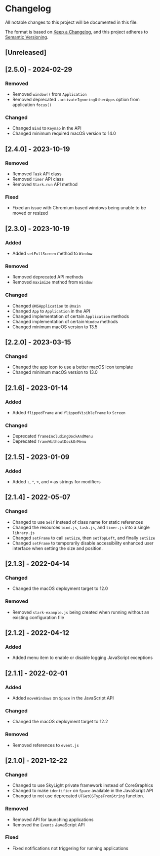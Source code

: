 # Changelog

All notable changes to this project will be documented in this file.

The format is based on [Keep a Changelog][keep-a-changelog], and this project
adheres to [Semantic Versioning][semver].

[keep-a-changelog]: https://keepachangelog.com/en/1.1.0/
[semver]: https://semver.org/spec/v2.0.0.html

## [Unreleased]

## [2.5.0] - 2024-02-29

### Removed

- Removed `window()` from `Application`
- Removed deprecated `.activateIgnoringOtherApps` option from application `focus()`

### Changed

- Changed `Bind` to `Keymap` in the API
- Changed minimum required macOS version to 14.0

## [2.4.0] - 2023-10-19

### Removed

- Removed `Task` API class
- Removed `Timer` API class
- Removed `Stark.run` API method

### Fixed

- Fixed an issue with Chromium based windows being unable to be moved or resized

## [2.3.0] - 2023-10-19

### Added

- Added `setFullScreen` method to `Window`

### Removed

- Removed deprecated API methods
- Removed `maximize` method from `Window`

### Changed

- Changed `@NSApplication` to `@main`
- Changed `App` to `Application` in the API
- Changed implementation of certain `Application` methods
- Changed implementation of certain `Window` methods
- Changed minimum macOS version to 13.5

## [2.2.0] - 2023-03-15

### Changed

- Changed the app icon to use a better macOS icon template
- Changed minimum macOS version to 13.0

## [2.1.6] - 2023-01-14

### Added

- Added `flippedFrame` and `flippedVisibleFrame` to `Screen`

### Changed

- Deprecated `frameIncludingDockAndMenu`
- Deprecated `frameWithoutDockOrMenu`

## [2.1.5] - 2023-01-09

### Added

- Added `⇧`, `⌃`, `⌥`, and `⌘` as strings for modifiers

## [2.1.4] - 2022-05-07

### Changed

- Changed to use `Self` instead of class name for static references
- Changed the resources `bind.js`, `task.js`, and `timer.js` into a single
  `library.js`
- Changed `setFrame` to call `setSize`, then `setTopLeft`, and finally `setSize`
- Changed `setFrame` to temporarily disable accessibility enhanced user
  interface when setting the size and position.

## [2.1.3] - 2022-04-14

### Changed

- Changed the macOS deployment target to 12.0

### Removed

- Removed `stark-example.js` being created when running without an existing
  configuration file

## [2.1.2] - 2022-04-12

### Added

- Added menu item to enable or disable logging JavaScript exceptions

## [2.1.1] - 2022-02-01

### Added

- Added `moveWindows` on `Space` in the JavaScript API

### Changed

- Changed the macOS deployment target to 12.2

### Removed

- Removed references to `event.js`

## [2.1.0] - 2021-12-22

### Changed

- Changed to use SkyLight private framework instead of CoreGraphics
- Changed to make `identifier` on `Space` available in the JavaScript API
- Changed to not use deprecated `UTGetOSTypeFromString` function.

### Removed

- Removed API for launching applications
- Removed the `Events` JavaScript API

### Fixed

- Fixed notifications not triggering for running applications
